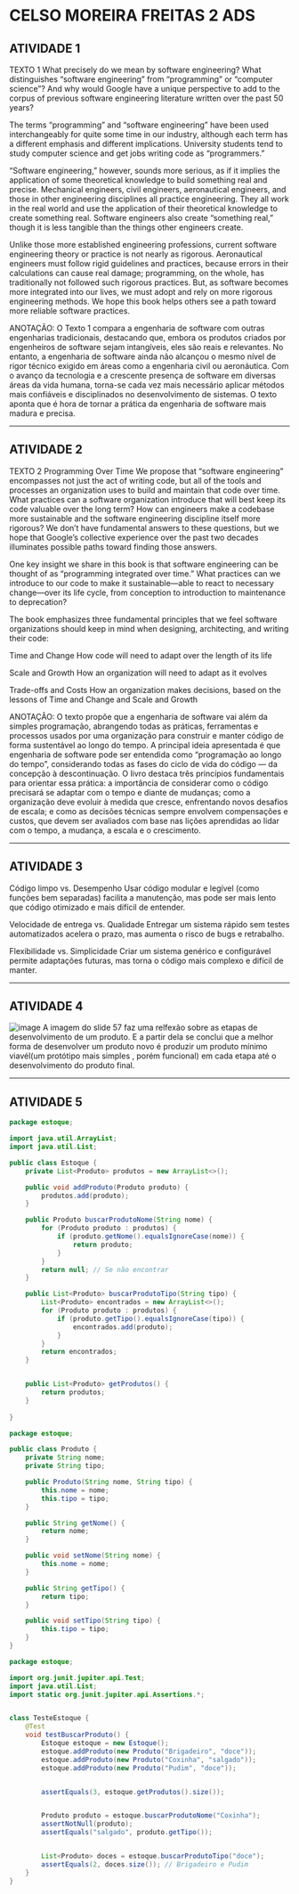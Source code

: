 # CELSO MOREIRA FREITAS 2 ADS

## ATIVIDADE 1

TEXTO 1
What precisely do we mean by software engineering? What distinguishes “software engineering” from “programming” or “computer science”? And why would Google have a unique perspective to add to the corpus of previous software engineering literature written over the past 50 years?
 
The terms “programming” and “software engineering” have been used interchangeably for quite some time in our industry, although each term has a different emphasis and different implications. University students tend to study computer science and get jobs writing code as “programmers.”
 
“Software engineering,” however, sounds more serious, as if it implies the application of some theoretical knowledge to build something real and precise. Mechanical engineers, civil engineers, aeronautical engineers, and those in other engineering disciplines all practice engineering. They all work in the real world and use the application of their theoretical knowledge to create something real. Software engineers also create “something real,” though it is less tangible than the things other engineers create.
 
Unlike those more established engineering professions, current software engineering theory or practice is not nearly as rigorous. Aeronautical engineers must follow rigid guidelines and practices, because errors in their calculations can cause real damage; programming, on the whole, has traditionally not followed such rigorous practices. But, as software becomes more integrated into our lives, we must adopt and rely on more rigorous engineering methods. We hope this book helps others see a path toward more reliable software practices.


ANOTAÇÃO: O Texto 1 compara a engenharia de software com outras engenharias tradicionais, destacando que, embora os produtos criados por engenheiros de software sejam intangíveis, eles são reais e relevantes. No entanto, a engenharia de software ainda não alcançou o mesmo nível de rigor técnico exigido em áreas como a engenharia civil ou aeronáutica. Com o avanço da tecnologia e a crescente presença de software em diversas áreas da vida humana, torna-se cada vez mais necessário aplicar métodos mais confiáveis e disciplinados no desenvolvimento de sistemas. O texto aponta que é hora de tornar a prática da engenharia de software mais madura e precisa.

--- 

## ATIVIDADE 2

TEXTO 2
Programming Over Time
We propose that “software engineering” encompasses not just the act of writing code, but all of the tools and processes an organization uses to build and maintain that code over time. What practices can a software organization introduce that will best keep its code valuable over the long term? How can engineers make a codebase more sustainable and the software engineering discipline itself more rigorous? We don’t have fundamental answers to these questions, but we hope that Google’s collective experience over the past two decades illuminates possible paths toward finding those answers.
 
One key insight we share in this book is that software engineering can be thought of as “programming integrated over time.” What practices can we introduce to our code to make it sustainable—able to react to necessary change—over its life cycle, from conception to introduction to maintenance to deprecation?
 
The book emphasizes three fundamental principles that we feel software organizations should keep in mind when designing, architecting, and writing their code:
 
Time and Change
How code will need to adapt over the length of its life
 
Scale and Growth
How an organization will need to adapt as it evolves
 
Trade-offs and Costs
How an organization makes decisions, based on the lessons of Time and Change and Scale and Growth



ANOTAÇÂO: O texto propõe que a engenharia de software vai além da simples programação, abrangendo todas as práticas, ferramentas e processos usados por uma organização para construir e manter código de forma sustentável ao longo do tempo. A principal ideia apresentada é que engenharia de software pode ser entendida como “programação ao longo do tempo”, considerando todas as fases do ciclo de vida do código — da concepção à descontinuação. O livro destaca três princípios fundamentais para orientar essa prática: a importância de considerar como o código precisará se adaptar com o tempo e diante de mudanças; como a organização deve evoluir à medida que cresce, enfrentando novos desafios de escala; e como as decisões técnicas sempre envolvem compensações e custos, que devem ser avaliados com base nas lições aprendidas ao lidar com o tempo, a mudança, a escala e o crescimento.

---

## ATIVIDADE 3

Código limpo vs. Desempenho
Usar código modular e legível (como funções bem separadas) facilita a manutenção, mas pode ser mais lento que código otimizado e mais difícil de entender.

Velocidade de entrega vs. Qualidade
Entregar um sistema rápido sem testes automatizados acelera o prazo, mas aumenta o risco de bugs e retrabalho.

Flexibilidade vs. Simplicidade
Criar um sistema genérico e configurável permite adaptações futuras, mas torna o código mais complexo e difícil de manter.

---

## ATIVIDADE 4
![image](https://github.com/user-attachments/assets/2e383721-b6ce-4ed9-b4f5-765850b69fa9)
A imagem do slide 57 faz uma relfexão sobre as etapas de desenvolvimento de um produto. E a partir dela se conclui que a melhor forma de desenvolver um produto novo é produzir um produto mínimo viavél(um protótipo mais simples , porém funcional)  em cada etapa até o desenvolvimento do produto final.

---

## ATIVIDADE 5




```java
package estoque;

import java.util.ArrayList;
import java.util.List;

public class Estoque {
    private List<Produto> produtos = new ArrayList<>();

    public void addProduto(Produto produto) {
        produtos.add(produto);
    }

    public Produto buscarProdutoNome(String nome) {
        for (Produto produto : produtos) {
            if (produto.getNome().equalsIgnoreCase(nome)) {
                return produto;
            }
        }
        return null; // Se não encontrar
    }

    public List<Produto> buscarProdutoTipo(String tipo) {
        List<Produto> encontrados = new ArrayList<>();
        for (Produto produto : produtos) {
            if (produto.getTipo().equalsIgnoreCase(tipo)) {
                encontrados.add(produto);
            }
        }
        return encontrados;
    }


    public List<Produto> getProdutos() {
        return produtos;
    }
    
}
```

```java
package estoque;

public class Produto {
    private String nome;
    private String tipo;

    public Produto(String nome, String tipo) {
        this.nome = nome;
        this.tipo = tipo;
    }

    public String getNome() {
        return nome;
    }

    public void setNome(String nome) {
        this.nome = nome;
    }

    public String getTipo() {
        return tipo;
    }

    public void setTipo(String tipo) {
        this.tipo = tipo;
    }
}
```
```java
package estoque;

import org.junit.jupiter.api.Test;
import java.util.List;
import static org.junit.jupiter.api.Assertions.*;


class TesteEstoque {
    @Test
    void testBuscarProduto() {
        Estoque estoque = new Estoque();
        estoque.addProduto(new Produto("Brigadeiro", "doce"));
        estoque.addProduto(new Produto("Coxinha", "salgado"));
        estoque.addProduto(new Produto("Pudim", "doce"));


        assertEquals(3, estoque.getProdutos().size());


        Produto produto = estoque.buscarProdutoNome("Coxinha");
        assertNotNull(produto);
        assertEquals("salgado", produto.getTipo());


        List<Produto> doces = estoque.buscarProdutoTipo("doce");
        assertEquals(2, doces.size()); // Brigadeiro e Pudim
    }
}
```








